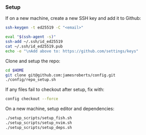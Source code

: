 ### Setup

If on a new machine, create a new SSH key and add it to Github:

```bash
ssh-keygen -t ed25519 -C "<email>"
```

```bash
eval "$(ssh-agent -s)"
ssh-add ~/.ssh/id_ed25519
cat ~/.ssh/id_ed25519.pub
echo -e "\nAdd above to: https://github.com/settings/keys"
```

Clone and setup the repo:

```bash
cd $HOME
git clone git@github.com:jamesroberts/config.git
./config/repo_setup.sh
```

If any files fail to checkout after setup, fix with:

```bash
config checkout --force
```

On a new machine, setup editor and dependencies:

```bash
./setup_scripts/setup_fish.sh
./setup_scripts/setup_nvim.sh
./setup_scripts/setup_deps.sh
```
